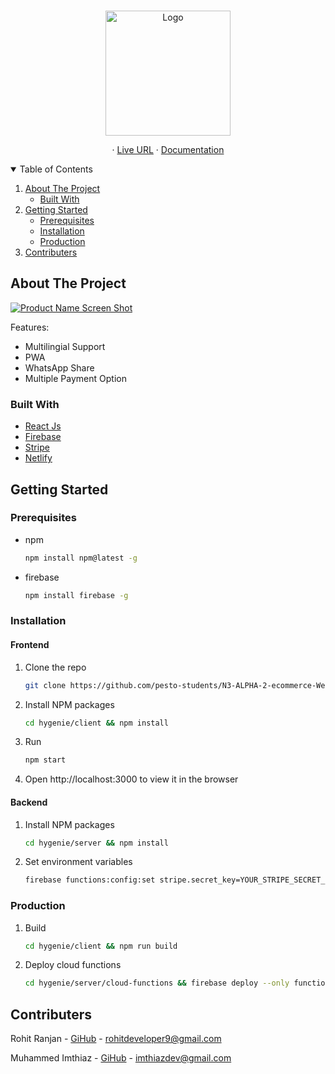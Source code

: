<!-- PROJECT LOGO -->
<br />
<p align="center">
    <img src="https://hygenie.netlify.app/assets/logo.png" alt="Logo" width="200" >

  <p align="center">
    ·
    <a href="https://hygenie.netlify.app/">Live URL</a>
    ·
    <a href="https://docs.google.com/document/d/115LHFTQ7zUymyhWSdZ_EssW70SuDkqPAoypAxJsYqWo">Documentation</a>
  </p>
</p>

<!-- TABLE OF CONTENTS -->
<details open="open">
  <summary>Table of Contents</summary>
  <ol>
    <li>
      <a href="#about-the-project">About The Project</a>
      <ul>
        <li><a href="#built-with">Built With</a></li>
      </ul>
    </li>
    <li>
      <a href="#getting-started">Getting Started</a>
      <ul>
        <li><a href="#prerequisites">Prerequisites</a></li>
        <li><a href="#installation">Installation</a></li>
        <li><a href="#production">Production</a></li>
      </ul>
    </li>
    <li><a href="#contributers">Contributers</a></li>
  </ol>
</details>

<!-- ABOUT THE PROJECT -->

## About The Project

[![Product Name Screen Shot][product-screenshot]](https://hygenie.netlify.app/)


Features:

- Multilingial Support
- PWA
- WhatsApp Share
- Multiple Payment Option

### Built With

- [React Js](https://reactjs.org/)
- [Firebase](https://firebase.google.com/)
- [Stripe](https://stripe.com/en-in)
- [Netlify](https://www.netlify.com/)

<!-- GETTING STARTED -->

## Getting Started

### Prerequisites

- npm
  ```sh
  npm install npm@latest -g
  ```

- firebase
  ```sh
  npm install firebase -g
  ```

### Installation

#### Frontend

1. Clone the repo
   ```sh
   git clone https://github.com/pesto-students/N3-ALPHA-2-ecommerce-Web.git hygenie
   ```
2. Install NPM packages
   ```sh
   cd hygenie/client && npm install
   ```
3. Run
   ```sh
   npm start
   ```
4. Open http://localhost:3000 to view it in the browser

#### Backend

1. Install NPM packages
   ```sh
   cd hygenie/server && npm install
   ```
2. Set environment variables
   ```sh
   firebase functions:config:set stripe.secret_key=YOUR_STRIPE_SECRET_KEY
   ```
### Production

1. Build
   ```sh
   cd hygenie/client && npm run build
   ```
2. Deploy cloud functions
   ```sh
   cd hygenie/server/cloud-functions && firebase deploy --only functions
   ```
<!-- Contributers -->

## Contributers

Rohit Ranjan - [GiHub](https://github.com/rodeveloper9) - rohitdeveloper9@gmail.com

Muhammed Imthiaz - [GiHub](https://github.com/imthiazSD) - imthiazdev@gmail.com

<!-- MARKDOWN LINKS & IMAGES -->
<!-- https://www.markdownguide.org/basic-syntax/#reference-style-links -->

[product-screenshot]: https://hygenie.netlify.app/assets/hygenieScreen.png
